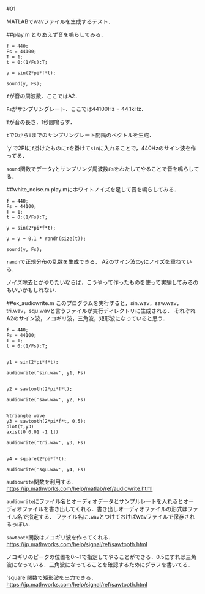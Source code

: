 #01

MATLABでwavファイルを生成するテスト．

##play.m
とりあえず音を鳴らしてみる．

    f = 440;
    Fs = 44100;
    T = 1;
    t = 0:(1/Fs):T;

    y = sin(2*pi*f*t);

    sound(y, Fs);

`f`が音の周波数．ここではA2．

`Fs`がサンプリングレート．ここでは44100Hz = 44.1kHz．

`T`が音の長さ．1秒間鳴らす．

`t`で0から`T`までのサンプリングレート間隔のベクトルを生成．

'y'で2PIに`f`掛けたものに`t`を掛けて`sin`に入れることで，440Hzのサイン波を作ってる．

`sound`関数でデータ`y`とサンプリング周波数`Fs`をわたしてやることで音を鳴らしてる．

##white_noise.m
play.mにホワイトノイズを足して音を鳴らしてみる．

    f = 440;
    Fs = 44100;
    T = 1;
    t = 0:(1/Fs):T;

    y = sin(2*pi*f*t);

    y = y + 0.1 * randn(size(t));

    sound(y, Fs);

`randn`で正規分布の乱数を生成できる．
A2のサイン波の`y`にノイズを重ねている．

ノイズ除去とかやりたいならば，こうやって作ったものを使って実験してみるのもいいかもしれない．

##ex_audiowrite.m
このプログラムを実行すると，sin.wav，saw.wav，tri.wav，squ.wavと言うファイルが実行ディレクトリに生成される．
それぞれA2のサイン波，ノコギリ波，三角波，矩形波になっていると思う．


    f = 440;
    Fs = 44100;
    T = 1;
    t = 0:(1/Fs):T;


    y1 = sin(2*pi*f*t);

    audiowrite('sin.wav', y1, Fs)


    y2 = sawtooth(2*pi*f*t);

    audiowrite('saw.wav', y2, Fs)


    %triangle wave
    y3 = sawtooth(2*pi*f*t, 0.5);
    plot(t,y3)
    axis([0 0.01 -1 1])

    audiowrite('tri.wav', y3, Fs)


    y4 = square(2*pi*f*t);

    audiowrite('squ.wav', y4, Fs)


`audiowrite`関数を利用する.
https://jp.mathworks.com/help/matlab/ref/audiowrite.html

`audiowrite`にファイル名とオーディオデータとサンプルレートを入れるとオーディオファイルを書き出してくれる．書き出しオーディオファイルの形式はファイル名で指定する．
ファイル名に`.wav`とつけておけばwavファイルで保存されるっぽい．


`sawtooth`関数はノコギリ波を作ってくれる．
https://jp.mathworks.com/help/signal/ref/sawtooth.html

ノコギリのピークの位置を0～1で指定してやることができる．0.5にすれば三角波になっている．三角波になってることを確認するためにグラフを書いてる．

'square'関数で矩形波を出力できる．
https://jp.mathworks.com/help/signal/ref/sawtooth.html
